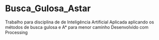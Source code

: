 # Busca_Gulosa_Astar
Trabalho para disciplina de de Inteligência Artificial Aplicada aplicando os métodos de busca gulosa e A* para menor caminho
Desenvolvido com Processing
